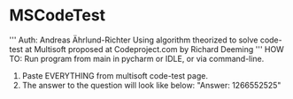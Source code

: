 # MSCodeTest

'''
Auth: Andreas Ährlund-Richter
Using algorithm theorized to solve code-test at Multisoft
proposed at Codeproject.com by Richard Deeming
'''
HOW TO:
Run program from main in pycharm or IDLE, or via command-line.
1. Paste EVERYTHING from 
multisoft code-test page.
2. The answer to the question will look like below:
"Answer: 
1266552525"
